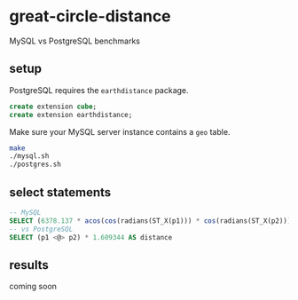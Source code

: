 # great-circle-distance
MySQL vs PostgreSQL benchmarks

## setup
PostgreSQL requires the `earthdistance` package.

```sql
create extension cube;
create extension earthdistance;
```

Make sure your MySQL server instance contains a `geo` table.

```sh
make
./mysql.sh
./postgres.sh
```

## select statements
```sql
-- MySQL
SELECT (6378.137 * acos(cos(radians(ST_X(p1))) * cos(radians(ST_X(p2))) * cos(radians(ST_Y(p2)) - radians(ST_Y(p1))) + sin(radians(ST_X(p1))) * sin(radians(ST_X(p2))))) AS distance
-- vs PostgreSQL
SELECT (p1 <@> p2) * 1.609344 AS distance
```

## results
coming soon
